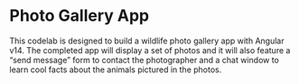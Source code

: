 # Photo Gallery App

This codelab is designed to build a wildlife photo gallery app with Angular v14. The completed app will display a set of photos and it will also feature a “send message” form to contact the photographer and a chat window to learn cool facts about the animals pictured in the photos.
